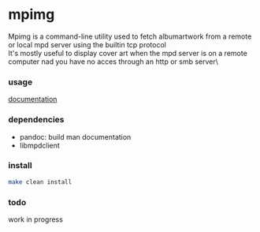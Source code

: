 # mpimg

Mpimg is a command-line utility used to fetch albumartwork from a remote or local mpd server using the builtin tcp protocol\
It's mostly useful to display cover art when the mpd server is on a remote computer nad you have no acces through an http or smb server\

### usage

[documentation](https://github.com/arnolievens/trx/blob/main/doc/mpimg.md)

### dependencies

+ pandoc: build man documentation
+ libmpdclient

### install

```sh
make clean install
```

### todo
work in progress
